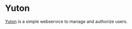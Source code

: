 # Yuton
[Yuton](http://yuton-kenzup.herokuapp.com/) is a simple webservice to manage and authorize users.
